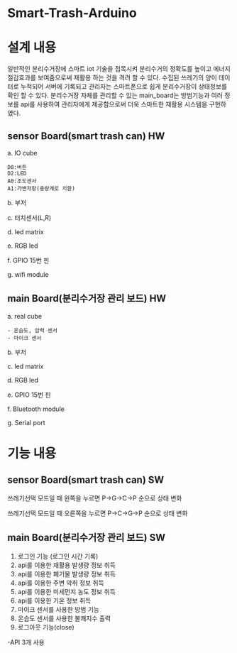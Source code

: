 # Smart-Trash-Arduino

# 설계 내용
일반적인 분리수거장에 스마트 iot 기술을 접목시켜 분리수거의 정확도를 높이고 에너지 절감효과를 보여줌으로써 재활용 하는 것을 격려 할 수 있다. 
수집된 쓰레기의 양이 데이터로 누적되어 서버에 기록되고 관리자는 스마트폰으로 쉽게 분리수거장이 상태정보를 확인 할 수 있다.
분리수거장 자체를 관리할 수 있는 main_board는 방범기능과 여러 정보를 api를 사용하여 관리자에게 제공함으로써  더욱 스마트한 재활용 시스템을 구현하였다.


## sensor Board(smart trash can) HW


a. IO cube

	D0:버튼
	D2:LED
	A0:조도센서
	A1:가변저항(중량계로 치환)
b. 부저

c. 터치센서(L,R)

d. led matrix

e. RGB led

f. GPIO 15번 핀

g. wifi module


## main Board(분리수거장 관리 보드) HW

a. real cube

	- 온습도, 압력 센서
	- 마이크 센서
	
b. 부저

c. led matrix

d. RGB led

e. GPIO 15번 핀

f. Bluetooth module

g. Serial port



# 기능 내용
## sensor Board(smart trash can) SW


쓰레기선택 모드일 때 왼쪽을 누르면 P->G->C->P 순으로 상태 변화

쓰레기선택 모드일 때 오른쪽을 누르면 P->C->G->P 순으로 상태 변화




## main Board(분리수거장 관리 보드) SW

1. 로그인 기능 (로그인 시간 기록)
2. api를 이용한 재활용 발생량 정보 취득
3. api를 이용한 폐기물 발생량 정보 취득
4. api를 이용한 주변 악취 정보 취득
5. api를 이용한 미세먼지 농도 정보 취득
6. api를 이용한 기온 정보 취득
7. 마이크 센서를 사용한 방범 기능
8. 온습도 센서를 사용한 불쾌지수 출력
9. 로그아웃 기능(close)

-API 3개 사용
